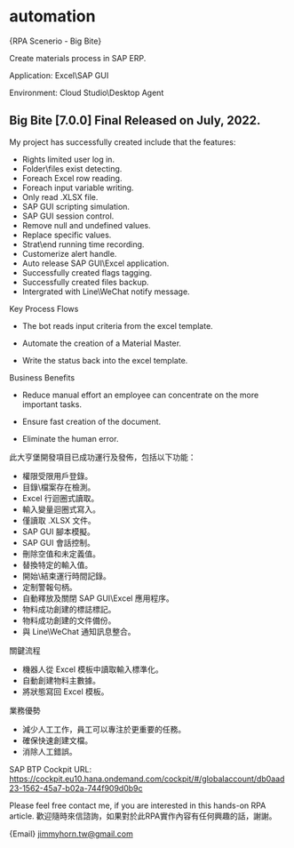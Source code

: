 # automation
{RPA Scenerio - Big Bite}

Create materials process in SAP ERP.

Application: Excel\SAP GUI

Environment: Cloud Studio\Desktop Agent

## Big Bite [7.0.0] Final Released on July, 2022.
My project has successfully created include that the features:
- Rights limited user log in.
- Folder\files exist detecting.
- Foreach Excel row reading.
- Foreach input variable writing.
- Only read .XLSX file.
- SAP GUI scripting simulation.
- SAP GUI session control.
- Remove null and undefined values.
- Replace specific values.
- Strat\end running time recording.
- Customerize alert handle.
- Auto release SAP GUI\Excel application.
- Successfully created flags tagging.
- Successfully created files backup.
- Intergrated with Line\WeChat notify message.

Key Process Flows

- The bot reads input criteria from the excel template.

- Automate the creation of a Material Master.

- Write the status back into the excel template.

Business Benefits

- Reduce manual effort an employee can concentrate on the more important tasks.

- Ensure fast creation of the document.

- Eliminate the human error.

此大亨堡開發項目已成功運行及發佈，包括以下功能： 
- 權限受限用戶登錄。 
- 目錄\檔案存在檢測。 
- Excel 行迴圈式讀取。 
- 輸入變量迴圈式寫入。 
- 僅讀取 .XLSX 文件。 
- SAP GUI 腳本模擬。 
- SAP GUI 會話控制。 
- 刪除空值和未定義值。 
- 替換特定的輸入值。 
- 開始\結束運行時間記錄。 
- 定制警報句柄。 
- 自動釋放及關閉 SAP GUI\Excel 應用程序。 
- 物料成功創建的標誌標記。 
- 物料成功創建的文件備份。
- 與 Line\WeChat 通知訊息整合。

關鍵流程 
- 機器人從 Excel 模板中讀取輸入標準化。
- 自動創建物料主數據。
- 將狀態寫回 Excel 模板。

業務優勢 
- 減少人工工作，員工可以專注於更重要的任務。
- 確保快速創建文檔。
- 消除人工錯誤。

SAP BTP Cockpit URL:
https://cockpit.eu10.hana.ondemand.com/cockpit/#/globalaccount/db0aad23-1562-45a7-b02a-744f909d0b9c

Please feel free contact me, if you are interested in this hands-on RPA article.
歡迎隨時來信諮詢，如果對於此RPA實作內容有任何興趣的話，謝謝。

{Email} jimmyhorn.tw@gmail.com
